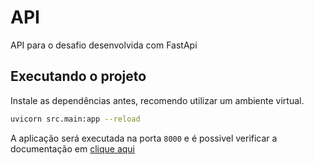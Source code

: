 # API

API para o desafio desenvolvida com FastApi

## Executando o projeto

Instale as dependências antes, recomendo utilizar um ambiente virtual.

```sh
uvicorn src.main:app --reload
```

A aplicação será executada na porta `8000` e é possivel verificar a documentação em [clique aqui](http://localhost:8000/docs)
